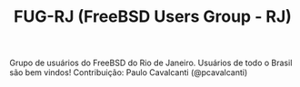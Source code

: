 ﻿---
layout: post
title:  "FUG-RJ (FreeBSD Users Group - RJ)"
categories: 
link-telegram: https://telegram.me/joinchat/B1OOlAUaPN4y3o13IlJn1w
---
Grupo de usuários do FreeBSD do Rio de Janeiro. Usuários de todo o Brasil são bem vindos!
Contribuição: Paulo Cavalcanti (@pcavalcanti)
